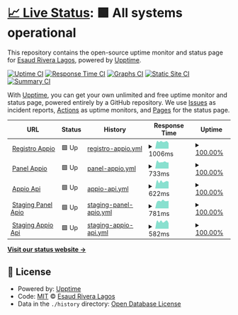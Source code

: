# [📈 Live Status](https://status.esaudrivera.com): <!--live status--> **🟩 All systems operational**

This repository contains the open-source uptime monitor and status page for [Esaud Rivera Lagos](https://status.esaudrivera.com), powered by [Upptime](https://github.com/upptime/upptime).

[![Uptime CI](https://github.com/Esaud17/Upptime/workflows/Uptime%20CI/badge.svg)](https://github.com/Esaud17/Upptime/actions?query=workflow%3A%22Uptime+CI%22)
[![Response Time CI](https://github.com/Esaud17/Upptime/workflows/Response%20Time%20CI/badge.svg)](https://github.com/Esaud17/Upptime/actions?query=workflow%3A%22Response+Time+CI%22)
[![Graphs CI](https://github.com/Esaud17/Upptime/workflows/Graphs%20CI/badge.svg)](https://github.com/Esaud17/Upptime/actions?query=workflow%3A%22Graphs+CI%22)
[![Static Site CI](https://github.com/Esaud17/Upptime/workflows/Static%20Site%20CI/badge.svg)](https://github.com/Esaud17/Upptime/actions?query=workflow%3A%22Static+Site+CI%22)
[![Summary CI](https://github.com/Esaud17/Upptime/workflows/Summary%20CI/badge.svg)](https://github.com/Esaud17/Upptime/actions?query=workflow%3A%22Summary+CI%22)

With [Upptime](https://upptime.js.org), you can get your own unlimited and free uptime monitor and status page, powered entirely by a GitHub repository. We use [Issues](https://github.com/Esaud17/Upptime/issues) as incident reports, [Actions](https://github.com/Esaud17/Upptime/actions) as uptime monitors, and [Pages](https://status.esaudrivera.com) for the status page.

<!--start: status pages-->
<!-- This summary is generated by Upptime (https://github.com/upptime/upptime) -->
<!-- Do not edit this manually, your changes will be overwritten -->
<!-- prettier-ignore -->
| URL | Status | History | Response Time | Uptime |
| --- | ------ | ------- | ------------- | ------ |
| <img alt="" src="https://favicons.githubusercontent.com/registro.appio.com.mx" height="13"> [Registro Appio](https://registro.appio.com.mx) | 🟩 Up | [registro-appio.yml](https://github.com/appio-smart-kitchen/upptime/commits/HEAD/history/registro-appio.yml) | <details><summary><img alt="Response time graph" src="./graphs/registro-appio/response-time-week.png" height="20"> 1006ms</summary><br><a href="https://appio-smart-kitchen.github.io/upptime/history/registro-appio"><img alt="Response time 896" src="https://img.shields.io/endpoint?url=https%3A%2F%2Fraw.githubusercontent.com%2Fappio-smart-kitchen%2Fupptime%2FHEAD%2Fapi%2Fregistro-appio%2Fresponse-time.json"></a><br><a href="https://appio-smart-kitchen.github.io/upptime/history/registro-appio"><img alt="24-hour response time 1616" src="https://img.shields.io/endpoint?url=https%3A%2F%2Fraw.githubusercontent.com%2Fappio-smart-kitchen%2Fupptime%2FHEAD%2Fapi%2Fregistro-appio%2Fresponse-time-day.json"></a><br><a href="https://appio-smart-kitchen.github.io/upptime/history/registro-appio"><img alt="7-day response time 1006" src="https://img.shields.io/endpoint?url=https%3A%2F%2Fraw.githubusercontent.com%2Fappio-smart-kitchen%2Fupptime%2FHEAD%2Fapi%2Fregistro-appio%2Fresponse-time-week.json"></a><br><a href="https://appio-smart-kitchen.github.io/upptime/history/registro-appio"><img alt="30-day response time 929" src="https://img.shields.io/endpoint?url=https%3A%2F%2Fraw.githubusercontent.com%2Fappio-smart-kitchen%2Fupptime%2FHEAD%2Fapi%2Fregistro-appio%2Fresponse-time-month.json"></a><br><a href="https://appio-smart-kitchen.github.io/upptime/history/registro-appio"><img alt="1-year response time 896" src="https://img.shields.io/endpoint?url=https%3A%2F%2Fraw.githubusercontent.com%2Fappio-smart-kitchen%2Fupptime%2FHEAD%2Fapi%2Fregistro-appio%2Fresponse-time-year.json"></a></details> | <details><summary><a href="https://appio-smart-kitchen.github.io/upptime/history/registro-appio">100.00%</a></summary><a href="https://appio-smart-kitchen.github.io/upptime/history/registro-appio"><img alt="All-time uptime 99.84%" src="https://img.shields.io/endpoint?url=https%3A%2F%2Fraw.githubusercontent.com%2Fappio-smart-kitchen%2Fupptime%2FHEAD%2Fapi%2Fregistro-appio%2Fuptime.json"></a><br><a href="https://appio-smart-kitchen.github.io/upptime/history/registro-appio"><img alt="24-hour uptime 100.00%" src="https://img.shields.io/endpoint?url=https%3A%2F%2Fraw.githubusercontent.com%2Fappio-smart-kitchen%2Fupptime%2FHEAD%2Fapi%2Fregistro-appio%2Fuptime-day.json"></a><br><a href="https://appio-smart-kitchen.github.io/upptime/history/registro-appio"><img alt="7-day uptime 100.00%" src="https://img.shields.io/endpoint?url=https%3A%2F%2Fraw.githubusercontent.com%2Fappio-smart-kitchen%2Fupptime%2FHEAD%2Fapi%2Fregistro-appio%2Fuptime-week.json"></a><br><a href="https://appio-smart-kitchen.github.io/upptime/history/registro-appio"><img alt="30-day uptime 100.00%" src="https://img.shields.io/endpoint?url=https%3A%2F%2Fraw.githubusercontent.com%2Fappio-smart-kitchen%2Fupptime%2FHEAD%2Fapi%2Fregistro-appio%2Fuptime-month.json"></a><br><a href="https://appio-smart-kitchen.github.io/upptime/history/registro-appio"><img alt="1-year uptime 99.84%" src="https://img.shields.io/endpoint?url=https%3A%2F%2Fraw.githubusercontent.com%2Fappio-smart-kitchen%2Fupptime%2FHEAD%2Fapi%2Fregistro-appio%2Fuptime-year.json"></a></details>
| <img alt="" src="https://favicons.githubusercontent.com/panel.appio.com.mx" height="13"> [Panel Appio](https://panel.appio.com.mx) | 🟩 Up | [panel-appio.yml](https://github.com/appio-smart-kitchen/upptime/commits/HEAD/history/panel-appio.yml) | <details><summary><img alt="Response time graph" src="./graphs/panel-appio/response-time-week.png" height="20"> 733ms</summary><br><a href="https://appio-smart-kitchen.github.io/upptime/history/panel-appio"><img alt="Response time 657" src="https://img.shields.io/endpoint?url=https%3A%2F%2Fraw.githubusercontent.com%2Fappio-smart-kitchen%2Fupptime%2FHEAD%2Fapi%2Fpanel-appio%2Fresponse-time.json"></a><br><a href="https://appio-smart-kitchen.github.io/upptime/history/panel-appio"><img alt="24-hour response time 889" src="https://img.shields.io/endpoint?url=https%3A%2F%2Fraw.githubusercontent.com%2Fappio-smart-kitchen%2Fupptime%2FHEAD%2Fapi%2Fpanel-appio%2Fresponse-time-day.json"></a><br><a href="https://appio-smart-kitchen.github.io/upptime/history/panel-appio"><img alt="7-day response time 733" src="https://img.shields.io/endpoint?url=https%3A%2F%2Fraw.githubusercontent.com%2Fappio-smart-kitchen%2Fupptime%2FHEAD%2Fapi%2Fpanel-appio%2Fresponse-time-week.json"></a><br><a href="https://appio-smart-kitchen.github.io/upptime/history/panel-appio"><img alt="30-day response time 716" src="https://img.shields.io/endpoint?url=https%3A%2F%2Fraw.githubusercontent.com%2Fappio-smart-kitchen%2Fupptime%2FHEAD%2Fapi%2Fpanel-appio%2Fresponse-time-month.json"></a><br><a href="https://appio-smart-kitchen.github.io/upptime/history/panel-appio"><img alt="1-year response time 657" src="https://img.shields.io/endpoint?url=https%3A%2F%2Fraw.githubusercontent.com%2Fappio-smart-kitchen%2Fupptime%2FHEAD%2Fapi%2Fpanel-appio%2Fresponse-time-year.json"></a></details> | <details><summary><a href="https://appio-smart-kitchen.github.io/upptime/history/panel-appio">100.00%</a></summary><a href="https://appio-smart-kitchen.github.io/upptime/history/panel-appio"><img alt="All-time uptime 99.89%" src="https://img.shields.io/endpoint?url=https%3A%2F%2Fraw.githubusercontent.com%2Fappio-smart-kitchen%2Fupptime%2FHEAD%2Fapi%2Fpanel-appio%2Fuptime.json"></a><br><a href="https://appio-smart-kitchen.github.io/upptime/history/panel-appio"><img alt="24-hour uptime 100.00%" src="https://img.shields.io/endpoint?url=https%3A%2F%2Fraw.githubusercontent.com%2Fappio-smart-kitchen%2Fupptime%2FHEAD%2Fapi%2Fpanel-appio%2Fuptime-day.json"></a><br><a href="https://appio-smart-kitchen.github.io/upptime/history/panel-appio"><img alt="7-day uptime 100.00%" src="https://img.shields.io/endpoint?url=https%3A%2F%2Fraw.githubusercontent.com%2Fappio-smart-kitchen%2Fupptime%2FHEAD%2Fapi%2Fpanel-appio%2Fuptime-week.json"></a><br><a href="https://appio-smart-kitchen.github.io/upptime/history/panel-appio"><img alt="30-day uptime 100.00%" src="https://img.shields.io/endpoint?url=https%3A%2F%2Fraw.githubusercontent.com%2Fappio-smart-kitchen%2Fupptime%2FHEAD%2Fapi%2Fpanel-appio%2Fuptime-month.json"></a><br><a href="https://appio-smart-kitchen.github.io/upptime/history/panel-appio"><img alt="1-year uptime 99.89%" src="https://img.shields.io/endpoint?url=https%3A%2F%2Fraw.githubusercontent.com%2Fappio-smart-kitchen%2Fupptime%2FHEAD%2Fapi%2Fpanel-appio%2Fuptime-year.json"></a></details>
| <img alt="" src="https://favicons.githubusercontent.com/api.appio.com.mx" height="13"> [Appio Api](https://api.appio.com.mx/api/v2/upptime/validate) | 🟩 Up | [appio-api.yml](https://github.com/appio-smart-kitchen/upptime/commits/HEAD/history/appio-api.yml) | <details><summary><img alt="Response time graph" src="./graphs/appio-api/response-time-week.png" height="20"> 622ms</summary><br><a href="https://appio-smart-kitchen.github.io/upptime/history/appio-api"><img alt="Response time 532" src="https://img.shields.io/endpoint?url=https%3A%2F%2Fraw.githubusercontent.com%2Fappio-smart-kitchen%2Fupptime%2FHEAD%2Fapi%2Fappio-api%2Fresponse-time.json"></a><br><a href="https://appio-smart-kitchen.github.io/upptime/history/appio-api"><img alt="24-hour response time 788" src="https://img.shields.io/endpoint?url=https%3A%2F%2Fraw.githubusercontent.com%2Fappio-smart-kitchen%2Fupptime%2FHEAD%2Fapi%2Fappio-api%2Fresponse-time-day.json"></a><br><a href="https://appio-smart-kitchen.github.io/upptime/history/appio-api"><img alt="7-day response time 622" src="https://img.shields.io/endpoint?url=https%3A%2F%2Fraw.githubusercontent.com%2Fappio-smart-kitchen%2Fupptime%2FHEAD%2Fapi%2Fappio-api%2Fresponse-time-week.json"></a><br><a href="https://appio-smart-kitchen.github.io/upptime/history/appio-api"><img alt="30-day response time 575" src="https://img.shields.io/endpoint?url=https%3A%2F%2Fraw.githubusercontent.com%2Fappio-smart-kitchen%2Fupptime%2FHEAD%2Fapi%2Fappio-api%2Fresponse-time-month.json"></a><br><a href="https://appio-smart-kitchen.github.io/upptime/history/appio-api"><img alt="1-year response time 532" src="https://img.shields.io/endpoint?url=https%3A%2F%2Fraw.githubusercontent.com%2Fappio-smart-kitchen%2Fupptime%2FHEAD%2Fapi%2Fappio-api%2Fresponse-time-year.json"></a></details> | <details><summary><a href="https://appio-smart-kitchen.github.io/upptime/history/appio-api">100.00%</a></summary><a href="https://appio-smart-kitchen.github.io/upptime/history/appio-api"><img alt="All-time uptime 99.81%" src="https://img.shields.io/endpoint?url=https%3A%2F%2Fraw.githubusercontent.com%2Fappio-smart-kitchen%2Fupptime%2FHEAD%2Fapi%2Fappio-api%2Fuptime.json"></a><br><a href="https://appio-smart-kitchen.github.io/upptime/history/appio-api"><img alt="24-hour uptime 100.00%" src="https://img.shields.io/endpoint?url=https%3A%2F%2Fraw.githubusercontent.com%2Fappio-smart-kitchen%2Fupptime%2FHEAD%2Fapi%2Fappio-api%2Fuptime-day.json"></a><br><a href="https://appio-smart-kitchen.github.io/upptime/history/appio-api"><img alt="7-day uptime 100.00%" src="https://img.shields.io/endpoint?url=https%3A%2F%2Fraw.githubusercontent.com%2Fappio-smart-kitchen%2Fupptime%2FHEAD%2Fapi%2Fappio-api%2Fuptime-week.json"></a><br><a href="https://appio-smart-kitchen.github.io/upptime/history/appio-api"><img alt="30-day uptime 100.00%" src="https://img.shields.io/endpoint?url=https%3A%2F%2Fraw.githubusercontent.com%2Fappio-smart-kitchen%2Fupptime%2FHEAD%2Fapi%2Fappio-api%2Fuptime-month.json"></a><br><a href="https://appio-smart-kitchen.github.io/upptime/history/appio-api"><img alt="1-year uptime 99.81%" src="https://img.shields.io/endpoint?url=https%3A%2F%2Fraw.githubusercontent.com%2Fappio-smart-kitchen%2Fupptime%2FHEAD%2Fapi%2Fappio-api%2Fuptime-year.json"></a></details>
| <img alt="" src="https://favicons.githubusercontent.com/stagingpanel.appio.com.mx" height="13"> [Staging Panel Apio](https://stagingpanel.appio.com.mx) | 🟩 Up | [staging-panel-apio.yml](https://github.com/appio-smart-kitchen/upptime/commits/HEAD/history/staging-panel-apio.yml) | <details><summary><img alt="Response time graph" src="./graphs/staging-panel-apio/response-time-week.png" height="20"> 781ms</summary><br><a href="https://appio-smart-kitchen.github.io/upptime/history/staging-panel-apio"><img alt="Response time 637" src="https://img.shields.io/endpoint?url=https%3A%2F%2Fraw.githubusercontent.com%2Fappio-smart-kitchen%2Fupptime%2FHEAD%2Fapi%2Fstaging-panel-apio%2Fresponse-time.json"></a><br><a href="https://appio-smart-kitchen.github.io/upptime/history/staging-panel-apio"><img alt="24-hour response time 930" src="https://img.shields.io/endpoint?url=https%3A%2F%2Fraw.githubusercontent.com%2Fappio-smart-kitchen%2Fupptime%2FHEAD%2Fapi%2Fstaging-panel-apio%2Fresponse-time-day.json"></a><br><a href="https://appio-smart-kitchen.github.io/upptime/history/staging-panel-apio"><img alt="7-day response time 781" src="https://img.shields.io/endpoint?url=https%3A%2F%2Fraw.githubusercontent.com%2Fappio-smart-kitchen%2Fupptime%2FHEAD%2Fapi%2Fstaging-panel-apio%2Fresponse-time-week.json"></a><br><a href="https://appio-smart-kitchen.github.io/upptime/history/staging-panel-apio"><img alt="30-day response time 696" src="https://img.shields.io/endpoint?url=https%3A%2F%2Fraw.githubusercontent.com%2Fappio-smart-kitchen%2Fupptime%2FHEAD%2Fapi%2Fstaging-panel-apio%2Fresponse-time-month.json"></a><br><a href="https://appio-smart-kitchen.github.io/upptime/history/staging-panel-apio"><img alt="1-year response time 637" src="https://img.shields.io/endpoint?url=https%3A%2F%2Fraw.githubusercontent.com%2Fappio-smart-kitchen%2Fupptime%2FHEAD%2Fapi%2Fstaging-panel-apio%2Fresponse-time-year.json"></a></details> | <details><summary><a href="https://appio-smart-kitchen.github.io/upptime/history/staging-panel-apio">100.00%</a></summary><a href="https://appio-smart-kitchen.github.io/upptime/history/staging-panel-apio"><img alt="All-time uptime 99.83%" src="https://img.shields.io/endpoint?url=https%3A%2F%2Fraw.githubusercontent.com%2Fappio-smart-kitchen%2Fupptime%2FHEAD%2Fapi%2Fstaging-panel-apio%2Fuptime.json"></a><br><a href="https://appio-smart-kitchen.github.io/upptime/history/staging-panel-apio"><img alt="24-hour uptime 100.00%" src="https://img.shields.io/endpoint?url=https%3A%2F%2Fraw.githubusercontent.com%2Fappio-smart-kitchen%2Fupptime%2FHEAD%2Fapi%2Fstaging-panel-apio%2Fuptime-day.json"></a><br><a href="https://appio-smart-kitchen.github.io/upptime/history/staging-panel-apio"><img alt="7-day uptime 100.00%" src="https://img.shields.io/endpoint?url=https%3A%2F%2Fraw.githubusercontent.com%2Fappio-smart-kitchen%2Fupptime%2FHEAD%2Fapi%2Fstaging-panel-apio%2Fuptime-week.json"></a><br><a href="https://appio-smart-kitchen.github.io/upptime/history/staging-panel-apio"><img alt="30-day uptime 100.00%" src="https://img.shields.io/endpoint?url=https%3A%2F%2Fraw.githubusercontent.com%2Fappio-smart-kitchen%2Fupptime%2FHEAD%2Fapi%2Fstaging-panel-apio%2Fuptime-month.json"></a><br><a href="https://appio-smart-kitchen.github.io/upptime/history/staging-panel-apio"><img alt="1-year uptime 99.83%" src="https://img.shields.io/endpoint?url=https%3A%2F%2Fraw.githubusercontent.com%2Fappio-smart-kitchen%2Fupptime%2FHEAD%2Fapi%2Fstaging-panel-apio%2Fuptime-year.json"></a></details>
| <img alt="" src="https://favicons.githubusercontent.com/stagingapi.appio.com.mx" height="13"> [Staging Appio Api](https://stagingapi.appio.com.mx/api/v2/upptime/validate) | 🟩 Up | [staging-appio-api.yml](https://github.com/appio-smart-kitchen/upptime/commits/HEAD/history/staging-appio-api.yml) | <details><summary><img alt="Response time graph" src="./graphs/staging-appio-api/response-time-week.png" height="20"> 582ms</summary><br><a href="https://appio-smart-kitchen.github.io/upptime/history/staging-appio-api"><img alt="Response time 519" src="https://img.shields.io/endpoint?url=https%3A%2F%2Fraw.githubusercontent.com%2Fappio-smart-kitchen%2Fupptime%2FHEAD%2Fapi%2Fstaging-appio-api%2Fresponse-time.json"></a><br><a href="https://appio-smart-kitchen.github.io/upptime/history/staging-appio-api"><img alt="24-hour response time 828" src="https://img.shields.io/endpoint?url=https%3A%2F%2Fraw.githubusercontent.com%2Fappio-smart-kitchen%2Fupptime%2FHEAD%2Fapi%2Fstaging-appio-api%2Fresponse-time-day.json"></a><br><a href="https://appio-smart-kitchen.github.io/upptime/history/staging-appio-api"><img alt="7-day response time 582" src="https://img.shields.io/endpoint?url=https%3A%2F%2Fraw.githubusercontent.com%2Fappio-smart-kitchen%2Fupptime%2FHEAD%2Fapi%2Fstaging-appio-api%2Fresponse-time-week.json"></a><br><a href="https://appio-smart-kitchen.github.io/upptime/history/staging-appio-api"><img alt="30-day response time 541" src="https://img.shields.io/endpoint?url=https%3A%2F%2Fraw.githubusercontent.com%2Fappio-smart-kitchen%2Fupptime%2FHEAD%2Fapi%2Fstaging-appio-api%2Fresponse-time-month.json"></a><br><a href="https://appio-smart-kitchen.github.io/upptime/history/staging-appio-api"><img alt="1-year response time 519" src="https://img.shields.io/endpoint?url=https%3A%2F%2Fraw.githubusercontent.com%2Fappio-smart-kitchen%2Fupptime%2FHEAD%2Fapi%2Fstaging-appio-api%2Fresponse-time-year.json"></a></details> | <details><summary><a href="https://appio-smart-kitchen.github.io/upptime/history/staging-appio-api">100.00%</a></summary><a href="https://appio-smart-kitchen.github.io/upptime/history/staging-appio-api"><img alt="All-time uptime 99.81%" src="https://img.shields.io/endpoint?url=https%3A%2F%2Fraw.githubusercontent.com%2Fappio-smart-kitchen%2Fupptime%2FHEAD%2Fapi%2Fstaging-appio-api%2Fuptime.json"></a><br><a href="https://appio-smart-kitchen.github.io/upptime/history/staging-appio-api"><img alt="24-hour uptime 100.00%" src="https://img.shields.io/endpoint?url=https%3A%2F%2Fraw.githubusercontent.com%2Fappio-smart-kitchen%2Fupptime%2FHEAD%2Fapi%2Fstaging-appio-api%2Fuptime-day.json"></a><br><a href="https://appio-smart-kitchen.github.io/upptime/history/staging-appio-api"><img alt="7-day uptime 100.00%" src="https://img.shields.io/endpoint?url=https%3A%2F%2Fraw.githubusercontent.com%2Fappio-smart-kitchen%2Fupptime%2FHEAD%2Fapi%2Fstaging-appio-api%2Fuptime-week.json"></a><br><a href="https://appio-smart-kitchen.github.io/upptime/history/staging-appio-api"><img alt="30-day uptime 100.00%" src="https://img.shields.io/endpoint?url=https%3A%2F%2Fraw.githubusercontent.com%2Fappio-smart-kitchen%2Fupptime%2FHEAD%2Fapi%2Fstaging-appio-api%2Fuptime-month.json"></a><br><a href="https://appio-smart-kitchen.github.io/upptime/history/staging-appio-api"><img alt="1-year uptime 99.81%" src="https://img.shields.io/endpoint?url=https%3A%2F%2Fraw.githubusercontent.com%2Fappio-smart-kitchen%2Fupptime%2FHEAD%2Fapi%2Fstaging-appio-api%2Fuptime-year.json"></a></details>

<!--end: status pages-->

[**Visit our status website →**](https://status.esaudrivera.com)

## 📄 License

- Powered by: [Upptime](https://github.com/upptime/upptime)
- Code: [MIT](./LICENSE) © [Esaud Rivera Lagos](https://status.esaudrivera.com)
- Data in the `./history` directory: [Open Database License](https://opendatacommons.org/licenses/odbl/1-0/)
